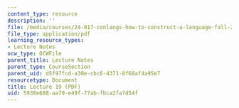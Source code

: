 ```yaml
---
content_type: resource
description: ''
file: /media/courses/24-917-conlangs-how-to-construct-a-language-fall-2018/5938e688aa79e49f77abfbca2fa7d54f_MIT24_917f18_lec19_finish_syntax.pdf
file_type: application/pdf
learning_resource_types:
- Lecture Notes
ocw_type: OCWFile
parent_title: Lecture Notes
parent_type: CourseSection
parent_uid: d5f97fcd-a30e-cbc6-4371-0f68af4a95e7
resourcetype: Document
title: Lecture 19 (PDF)
uid: 5938e688-aa79-e49f-77ab-fbca2fa7d54f
---
```

